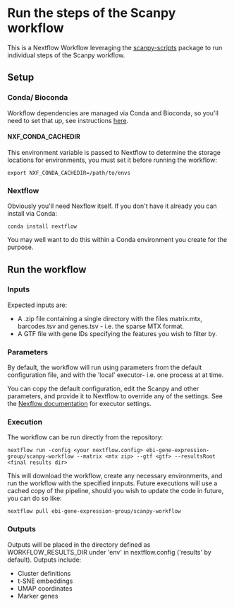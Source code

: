 # Run the steps of the Scanpy workflow

This is a Nextflow Workflow leveraging the [scanpy-scripts](https://github.com/ebi-gene-expression-group/scanpy-scripts) package to run individual steps of the Scanpy workflow.

## Setup

### Conda/ Bioconda

Workflow dependencies are managed via Conda and Bioconda, so you'll need to set that up, see instructions [here](https://bioconda.github.io/#install-conda). 

#### NXF_CONDA_CACHEDIR

This environment variable is passed to Nextflow to determine the storage locations for environments, you must set it before running the workflow:

```
export NXF_CONDA_CACHEDIR=/path/to/envs 
```

### Nextflow

Obviously you'll need Nexflow itself. If you don't have it already you can install via Conda:

```
conda install nextflow
```

You may well want to do this within a Conda environment you create for the purpose.

## Run the workflow

### Inputs

Expected inputs are:

 * A .zip file containing a single directory with the files matrix.mtx, barcodes.tsv and genes.tsv - i.e. the sparse MTX format.
 * A GTF file with gene IDs specifying the features you wish to filter by. 
 
 ### Parameters
 
By default, the workflow will run using parameters from the default configuration file, and with the 'local' executor- i.e. one process at at time. 

You can copy the default configuration, edit the Scanpy and other parameters, and provide it to Nextflow to override any of the settings. See the [Nexflow documentation](https://www.nextflow.io/docs/latest/executor.html) for executor settings.
 
 ### Execution

The workflow can be run directly from the repository:

```
nextflow run -config <your nextflow.config> ebi-gene-expression-group/scanpy-workflow --matrix <mtx zip> --gtf <gtf> --resultsRoot <final results dir>
```

This will download the workflow, create any necessary environments, and run the workflow with the specified innputs. Future executions will use a cached copy of the pipeline, should you wish to update the code in future, you can do so like:

```
nextflow pull ebi-gene-expression-group/scanpy-workflow
```

### Outputs

Outputs will be placed in the directory defined as WORKFLOW_RESULTS_DIR under 'env' in nextflow.config ('results' by default). Outputs include:

 * Cluster definitions
 * t-SNE embeddings
 * UMAP coordinates
 * Marker genes


